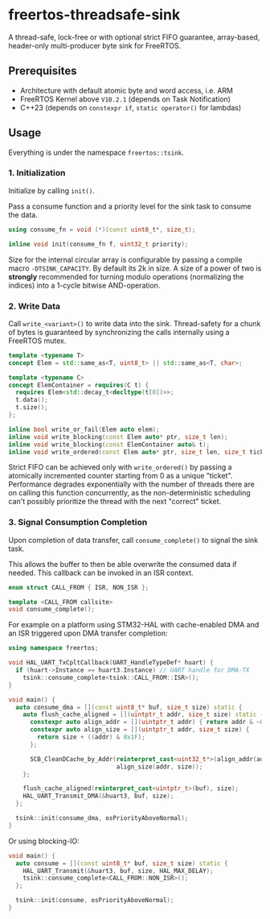 # freertos-threadsafe-sink

A thread-safe, lock-free or with optional strict FIFO guarantee, array-based,
header-only multi-producer byte sink for FreeRTOS.

## Prerequisites

- Architecture with default atomic byte and word access, i.e. ARM
- FreeRTOS Kernel above `V10.2.1` (depends on Task Notification)
- C++23 (depends on `constexpr if`, `static operator()` for lambdas)

## Usage

Everything is under the namespace `freertos::tsink`.

### 1. Initialization

Initialize by calling `init()`.

Pass a consume function and a priority level for the sink task to consume the
data.

```cpp
using consume_fn = void (*)(const uint8_t*, size_t);

inline void init(consume_fn f, uint32_t priority);
```

Size for the internal circular array is configurable by passing a compile macro
`-DTSINK_CAPACITY`. By default its 2k in size. A size of a power of two is
**strongly** recommended for turning modulo operations (normalizing the indices)
into a 1-cycle bitwise AND-operation.

### 2. Write Data

Call `write_<variant>()` to write data into the sink. Thread-safety for a chunk
of bytes is guaranteed by synchronizing the calls internally using a
FreeRTOS mutex.

```cpp
template <typename T>
concept Elem = std::same_as<T, uint8_t> || std::same_as<T, char>;

template <typename C>
concept ElemContainer = requires(C t) {
  requires Elem<std::decay_t<decltype(t[0])>>;
  t.data();
  t.size();
};

inline bool write_or_fail(Elem auto elem);
inline void write_blocking(const Elem auto* ptr, size_t len);
inline void write_blocking(const ElemContainer auto& t);
inline void write_ordered(const Elem auto* ptr, size_t len, size_t ticket);
```

Strict FIFO can be achieved only with `write_ordered()` by passing a atomically
incremented counter starting from 0 as a unique "ticket". Performance degrades
exponentially with the number of threads there are on calling this function
concurrently, as the non-deterministic scheduling can't possibly prioritize the
thread with the next "correct" ticket.

### 3. Signal Consumption Completion

Upon completion of data transfer, call `consume_complete()` to signal
the sink task.

This allows the buffer to then be able overwrite the consumed data if needed.
This callback can be invoked in an ISR context.

```cpp
enum struct CALL_FROM { ISR, NON_ISR };

template <CALL_FROM callsite>
void consume_complete();
```

For example on a platform using STM32-HAL with cache-enabled DMA and an ISR
triggered upon DMA transfer completion:

```cpp
using namespace freertos;

void HAL_UART_TxCpltCallback(UART_HandleTypeDef* huart) {
  if (huart->Instance == huart3.Instance) // UART handle for DMA-TX
    tsink::consume_complete<tsink::CALL_FROM::ISR>();
}

void main() {
  auto consume_dma = [](const uint8_t* buf, size_t size) static {
    auto flush_cache_aligned = [](uintptr_t addr, size_t size) static {
      constexpr auto align_addr = [](uintptr_t addr) { return addr & ~0x1F; };
      constexpr auto align_size = [](uintptr_t addr, size_t size) {
        return size + ((addr) & 0x1F);
      };

      SCB_CleanDCache_by_Addr(reinterpret_cast<uint32_t*>(align_addr(addr)),
                              align_size(addr, size));
    };

    flush_cache_aligned(reinterpret_cast<uintptr_t>(buf), size);
    HAL_UART_Transmit_DMA(&huart3, buf, size);
  };

  tsink::init(consume_dma, osPriorityAboveNormal);
}
```

Or using blocking-IO:

```cpp
void main() {
  auto consume = [](const uint8_t* buf, size_t size) static {
    HAL_UART_Transmit(&huart3, buf, size, HAL_MAX_DELAY);
    tsink::consume_complete<CALL_FROM::NON_ISR>();
  };

  tsink::init(consume, osPriorityAboveNormal);
}
```
